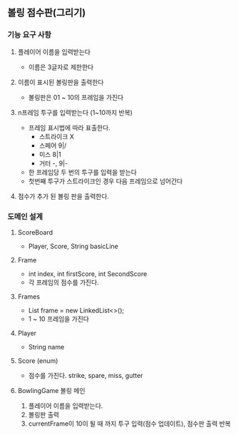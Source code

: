 ## 볼링 점수판(그리기)

### 기능 요구 사항
1. 플레이어 이름을 입력받는다
    - 이름은 3글자로 제한한다

2. 이름이 표시된 볼링판을 출력한다
    - 볼링판은 01 ~ 10의 프레임을 가진다

3. n프레임 투구를 입력받는다 (1~10까지 반복)
    - 프레임 표시법에 따라 표출한다. 
        + 스트라이크 X
        + 스페어 9|/
        + 미스 8|1
        + 거터 -, 9|-
    - 한 프레임당 두 번의 투구를 입력을 받는다
    - 첫번째 투구가 스트라이크인 경우 다음 프레임으로 넘어간다
    
4. 점수가 추가 된 볼링 판을 출력한다.


### 도메인 설계
1. ScoreBoard
    - Player, Score, String basicLine
    
2. Frame
    - int index, int firstScore, int SecondScore
    - 각 프레임의 점수를 가진다.
    
3. Frames
    - List<Frame> frame = new LinkedList<>();
    - 1 ~ 10 프레임을 가진다 

4. Player
    - String name
    
5. Score (enum)
    - 점수를 가진다. strike, spare, miss, gutter

6. BowlingGame 볼링 메인
    1. 플레이어 이름을 입력받는다.
    2. 볼링판 출력
    3. currentFrame이 10이 될 때 까지 투구 입력(점수 업데이트), 점수판 출력 반복 
